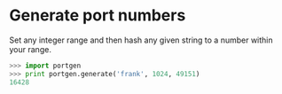 # Generate port numbers

Set any integer range and then hash any given string to a number within your range.

```python
>>> import portgen
>>> print portgen.generate('frank', 1024, 49151)
16428
```
